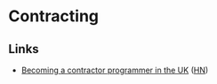 # Contracting

## Links

* [Becoming a contractor programmer in the UK](https://github.com/tadast/switching-to-contracting-uk#readme) \([HN](https://news.ycombinator.com/item?id=9726182)\)

